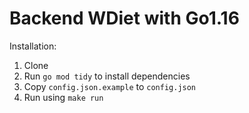 # Backend WDiet with Go1.16

Installation:
1. Clone
2. Run `go mod tidy` to install dependencies
3. Copy `config.json.example` to `config.json`
4. Run using `make run`
